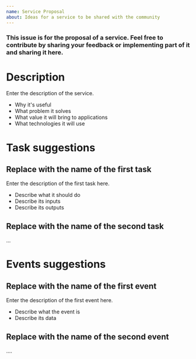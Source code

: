 ```yaml
---
name: Service Proposal
about: Ideas for a service to be shared with the community
---
```


### This issue is for the proposal of a service. Feel free to contribute by sharing your feedback or implementing part of it and sharing it here.

# Description

Enter the description of the service.
- Why it's useful
- What problem it solves
- What value it will bring to applications
- What technologies it will use

# Task suggestions

## Replace with the name of the first task

Enter the description of the first task here.
- Describe what it should do
- Describe its inputs
- Describe its outputs

## Replace with the name of the second task

...

# Events suggestions

## Replace with the name of the first event

Enter the description of the first event here.
- Describe what the event is 
- Describe its data

## Replace with the name of the second event

....

